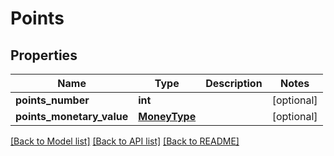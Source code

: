 # Points

## Properties
Name | Type | Description | Notes
------------ | ------------- | ------------- | -------------
**points_number** | **int** |  | [optional] 
**points_monetary_value** | [**MoneyType**](MoneyType.md) |  | [optional] 

[[Back to Model list]](../README.md#documentation-for-models) [[Back to API list]](../README.md#documentation-for-api-endpoints) [[Back to README]](../README.md)

